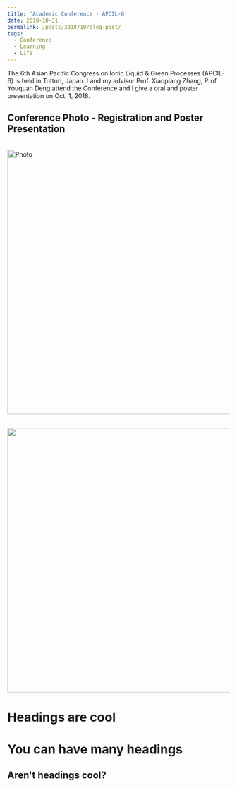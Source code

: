 ```yaml
---
title: 'Academic Conference - APCIL-6'
date: 2018-10-31
permalink: /posts/2018/10/blog-post/
tags:
  - Conference
  - Learning
  - Life
---
```


The 6th Asian Pacific Congress on Ionic Liquid & Green Processes (APCIL-6) is held in Tottori, Japan. I and my advisor Prof. Xiaopiang Zhang, Prof. Youquan Deng attend the Conference and I give a oral and poster presentation on Oct. 1, 2018.

## Conference Photo - Registration and Poster Presentation

<p align="left">
  <img src="https://yongjiguan.github.io/images/2018-1.jpg" alt="Photo" style="width:600;"/> 
</p>
<p align="right">
  <img src="https://yongjiguan.github.io/images/2018-2.jpg" alt="Photo" style="width:600;"/> 
</p>

Headings are cool
======

You can have many headings
======

Aren't headings cool?
------